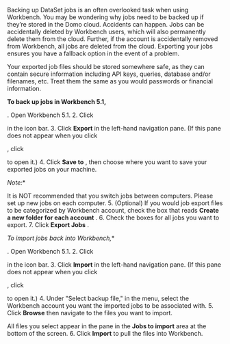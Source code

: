 

Backing up DataSet jobs is an often overlooked task when using Workbench. You may be wondering why jobs need to be backed up if they’re stored in the Domo cloud. Accidents can happen. Jobs can be accidentally deleted by Workbench users, which will also permanently delete them from the cloud. Further, if the account is accidentally removed from Workbench, all jobs are deleted from the cloud. Exporting your jobs ensures you have a fallback option in the event of a problem.


 Your exported job files should be stored somewhere safe, as they can contain secure information including API keys, queries, database and/or filenames, etc. Treat them the same as you would passwords or financial information.


**To back up jobs in Workbench 5.1,**

. Open Workbench 5.1.
2. Click

in the icon bar.
3. Click
 **Export**
 in the left-hand navigation pane. (If this pane does not appear when you click

, click

to open it.)
4. Click
 **Save to**
 , then choose where you want to save your exported jobs on your machine.

*Note:**

It is NOT recommended that you switch jobs between computers. Please set up new jobs on each computer.
5. (Optional) If you would job export files to be categorized by Workbench account, check the box that reads
 **Create a new folder for each account**
 .
6. Check the boxes for all jobs you want to export.
7. Click
 **Export Jobs**
 .

*To import jobs back into Workbench,**

. Open Workbench 5.1.
2. Click

in the icon bar.
3. Click
 **Import**
 in the left-hand navigation pane. (If this pane does not appear when you click

, click

to open it.)
4. Under "Select backup file," in the menu, select the Workbench account you want the imported jobs to be associated with.
5. Click
 **Browse**
 then navigate to the files you want to import.


 All files you select appear in the pane in the
 **Jobs to import**
 area at the bottom of the screen.
6. Click
 ****Import****
 to pull the files into Workbench.


